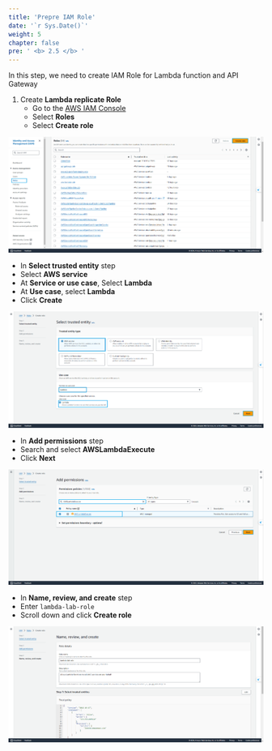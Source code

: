 ```yaml
---
title: 'Prepre IAM Role'
date: '`r Sys.Date()`'
weight: 5
chapter: false
pre: ' <b> 2.5 </b> '
---
```


In this step, we need to create IAM Role for Lambda function and API Gateway

1. Create **Lambda replicate Role**
   - Go to the [AWS IAM Console](https://us-east-1.console.aws.amazon.com/iam/home?region=ap-southeast-1#/home)
   - Select **Roles**
   - Select **Create role**

![IAM Console](/images/2.prerequisite/001-iamconsole.png)

- In **Select trusted entity** step
- Select **AWS service**
- At **Service or use case**, Select **Lambda**
- At **Use case**, select **Lambda**
- Click **Create**

![Create Lambda Replicate Role](/images/2.prerequisite/002-lambdareplicaterole.png)

- In **Add permissions** step
- Search and select **AWSLambdaExecute**
- Click **Next**

![Create Lambda Replicate Role](/images/2.prerequisite/003-createlambdareplicaterole.png)

- In **Name, review, and create** step
- Enter `lambda-lab-role`
- Scroll down and click **Create role**

![Create Lambda Replicate Role](/images/2.prerequisite/004-createlambdareplicaterole.png)
